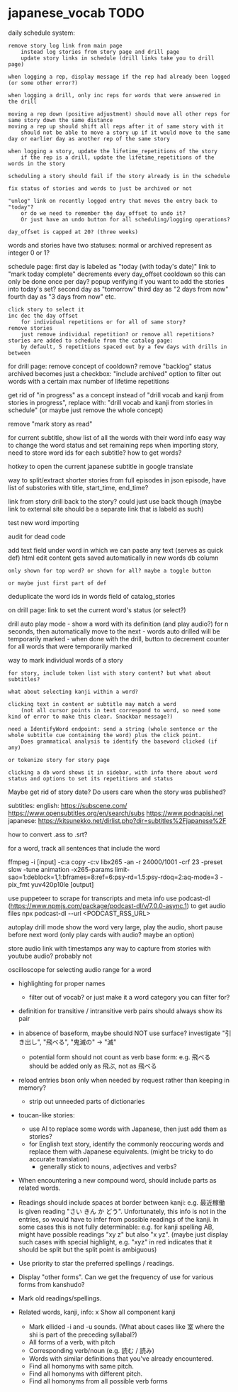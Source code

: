 # japanese_vocab TODO

daily schedule system:

    remove story log link from main page
        instead log stories from story page and drill page
        update story links in schedule (drill links take you to drill page)

    when logging a rep, display message if the rep had already been logged (or some other error?)

    when logging a drill, only inc reps for words that were answered in the drill
    
    moving a rep down (positive adjustment) should move all other reps for same story down the same distance
    moving a rep up should shift all reps after it of same story with it
        should not be able to move a story up if it would move to the same day or earlier day as another rep of the same story

    when logging a story, update the lifetime_repetitions of the story 
        if the rep is a drill, update the lifetime_repetitions of the words in the story

    scheduling a story should fail if the story already is in the schedule

    fix status of stories and words to just be archived or not

    "unlog" link on recently logged entry that moves the entry back to "today"?
        or do we need to remember the day_offset to undo it?
        Or just have an undo button for all scheduling/logging operations?

    day_offset is capped at 20? (three weeks)

    

words and stories have two statuses: normal or archived
    represent as integer 0 or 1?


schedule page:
    first day is labeled as "today (with today's date)"
        link to "mark today complete"
            decrements every day_offset
            cooldown so this can only be done once per day? 
                popup verifying if you want to add the stories into today's set?
    second day as "tomorrow"
    third day as "2 days from now"
    fourth day as "3 days from now"
    etc. 

    click story to select it
    inc dec the day offset
        for individual repetitions or for all of same story?
    remove stories
        just remove individual repetition? or remove all repetitions?
    stories are added to schedule from the catalog page:
        by default, 5 repetitions spaced out by a few days with drills in between

for drill page:
    remove concept of cooldown?
    remove "backlog" status
    archived becomes just a checkbox: "include archived"
    option to filter out words with a certain max number of lifetime repetitions

get rid of "in progress" as a concept
    instead of "drill vocab and kanji from stories in progress", replace with:
        "drill vocab and kanji from stories in schedule" (or maybe just remove the whole concept)

remove "mark story as read"


for current subtitle, show list of all the words with their word info
    easy way to change the word status and set remaining reps
    when importing story, need to store word ids for each subtitle? how to get words?


hotkey to open the current japanese subtitle in google translate

way to split/extract shorter stories from full episodes
    in json episode, have list of substories with title, start_time, end_time?


link from story drill back to the story? could just use back though
(maybe link to external site should be a separate link that is labeld as such)

test new word importing
    
audit for dead code

add text field under word in which we can paste any text (serves as quick def)
    html edit content
    gets saved automatically in new words db column

    only shown for top word? or shown for all? maybe a toggle button

    or maybe just first part of def

deduplicate the word ids in words field of catalog_stories

on drill page: 
    link to set the current word's status (or select?)

drill auto play mode
    - show a word with its definition (and play audio?) for n seconds, then automatically move to the next
    - words auto drilled will be temporarily marked
    - when done with the drill, button to decrement counter for all words that were temporarily marked


way to mark individual words of a story

    for story, include token list with story content? but what about subtitles?

    what about selecting kanji within a word?

    clicking text in content or subtitle may match a word
        (not all cursor points in text correspond to word, so need some kind of error to make this clear. Snackbar message?)

    need a IdentifyWord endpoint: send a string (whole sentence or the whole subtitle cue containing the word) plus the click point.
        Does grammatical analysis to identify the baseword clicked (if any)

    or tokenize story for story page
    
    clicking a db word shows it in sidebar, with info there about word status and options to set its repetitions and status

 

Maybe get rid of story date? Do users care when the story was published?


subtitles: 
    english: https://subscene.com/   https://www.opensubtitles.org/en/search/subs   https://www.podnapisi.net
    japanese: https://kitsunekko.net/dirlist.php?dir=subtitles%2Fjapanese%2F 

how to convert .ass to .srt?

for a word, track all sentences that include the word


ffmpeg -i [input] -c:a copy -c:v libx265 -an -r 24000/1001 -crf 23 -preset slow -tune animation -x265-params limit-sao=1:deblock=1,1:bframes=8:ref=6:psy-rd=1.5:psy-rdoq=2:aq-mode=3 -pix_fmt yuv420p10le [output]


use puppeteer to scrape for transcripts and meta info
use podcast-dl (https://www.npmjs.com/package/podcast-dl/v/7.0.0-async.1) to get audio files
    npx podcast-dl --url <PODCAST_RSS_URL>

autoplay drill mode
    show the word very large, play the audio, short pause before next word
        (only play cards with audio? maybe an option)


store audio link with timestamps
    any way to capture from stories with youtube audio? probably not

oscilloscope for selecting audio range for a word

<audio id="audio" src="test.mp3"></audio>
<script type="text/javascript">
    var context = new webkitAudioContext;
    var el = document.getElementById('audio');
    var source = context.createMediaElementSource(el);
    source.connect(context.destination);
    el.play();
</script>















- highlighting for proper names
    - filter out of vocab? or just make it a word category you can filter for?
  
- definition for transitive / intransitive verb pairs should always show its pair

- in absence of baseform, maybe should NOT use surface? investigate "引き出し", "飛べる", "鬼滅の" -> "滅"
    - potential form should not count as verb base form: e.g. 飛べる should be added only as 飛ぶ, not as 飛べる

- reload entries bson only when needed by request rather than keeping in memory?
    - strip out unneeded parts of dictionaries

- toucan-like stories:
    - use AI to replace some words with Japanese, then just add them as stories?
    - for English text story, identify the commonly reoccuring words and replace them with Japanese equivalents. (might be tricky to do accurate translation)
        - generally stick to nouns, adjectives and verbs?

- When encountering a new compound word, should include parts as related words.

- Readings should include spaces at border between kanji: e.g. 最近稼働 is given reading "さい きん か どう". Unfortunately, this info is not in the entries, so would have to infer from possible readings of the kanji. In some cases this is not fully determinable: e.g. for kanji spelling AB, might have possible readings "xy z" but also "x yz". (maybe just display such cases with special highlight, e.g. "xyz" in red indicates that it should be split but the split point is ambiguous)
- Use priority to star the preferred spellings / readings.
- Display "other forms". Can we get the frequency of use for various forms from kanshudo?
- Mark old readings/spellings.
- Related words, kanji, info:
    x Show all component kanji
    - Mark ellided -i and -u sounds. (What about cases like 室 where the shi is part of the preceding syllabal?)
    - All forms of a verb, with pitch
    - Corresponding verb/noun (e.g. 読む / 読み)
    - Words with similar definitions that you've already encountered.
    - Find all homonyms with same pitch.
    - Find all homonyms with different pitch.
    - Find all homonyms from all possible verb forms